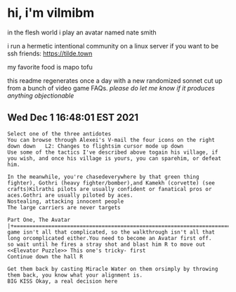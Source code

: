 # hi, i'm vilmibm

in the flesh world i play an avatar named nate smith

i run a hermetic intentional community on a linux server if you want to be ssh friends: https://tilde.town

my favorite food is mapo tofu

this readme regenerates once a day with a new randomized sonnet cut up from a bunch of video game FAQs.
_please do let me know if it produces anything objectionable_

## Wed Dec  1 16:48:01 EST 2021

    Select one of the three antidotes
    You can browse through Alexei's V-mail the four icons on the right
    down down 	L2: Changes to flightsim cursor mode up down
    Use some of the tactics I've described above togain his village, if you wish, and once his village is yours, you can sparehim, or defeat him.
    
    In the meanwhile, you're chasedeverywhere by that green thing
    fighter), Gothri (heavy fighter/bomber),and Kamekh (corvette) (see crafts)Kilrathi pilots are usually confident or fanatical pros or aces.Gothri are usually piloted by aces.
    Nostealing, attacking innocent people
    The large carriers are never targets
    
    Part One, The Avatar |+=============================================================================+This game isn't all that complicated, so the walkthrough isn't all that long orcomplicated either.You need to become an Avatar first off.
    so wait until he fires a stray shot and blast him R to move out
    <<Elevator Puzzle>> This one's tricky- first
    Continue down the hall R
    
    Get them back by casting Miracle Water on them orsimply by throwing them back, you know what your alignment is.
    BIG KISS Okay, a real decision here
